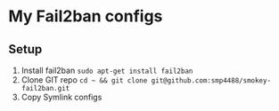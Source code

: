 # My Fail2ban configs

## Setup

1. Install fail2ban `sudo apt-get install fail2ban`
2. Clone GIT repo `cd ~ && git clone git@github.com:smp4488/smokey-fail2ban.git`
3. Copy Symlink configs